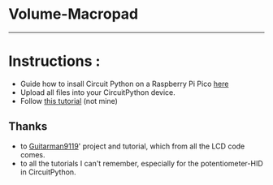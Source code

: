 # Volume-Macropad
---
# Instructions :
- Guide how to insall Circuit Python on a Raspberry Pi Pico [here](https://learn.adafruit.com/getting-started-with-raspberry-pi-pico-circuitpython/circuitpython)
- Upload all files into your CircuitPython device. 
- Follow [this tutorial](https://youtu.be/Unfr-vbTpkU) (not mine)

## Thanks
- to [Guitarman9119](https://github.com/Guitarman9119/Raspberry-Pi-Pico-/tree/main/I2C%2016x2%20LCD%20Circuit%20Python)' project and tutorial, which from all the LCD code comes.
- to all the tutorials I can't remember, especially for the potentiometer-HID in CircuitPython. 
